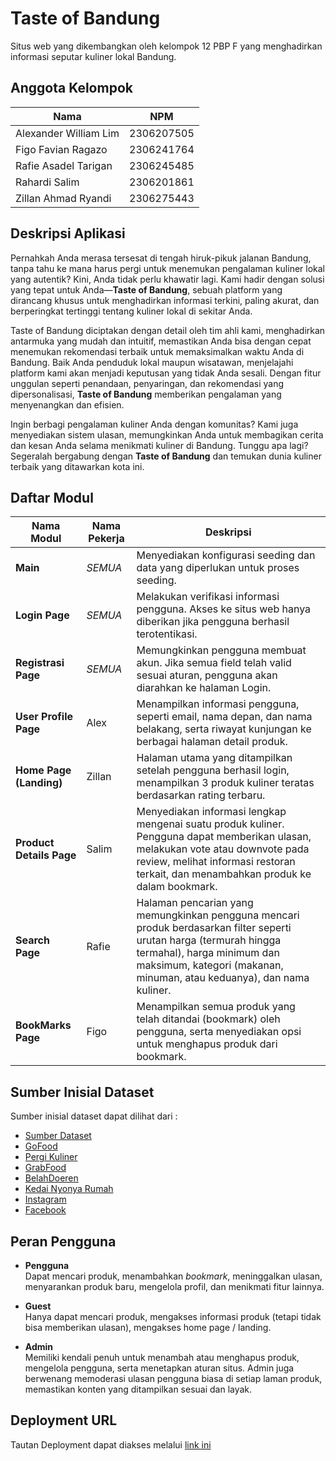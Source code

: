 # Taste of Bandung

Situs web yang dikembangkan oleh kelompok 12 PBP F yang menghadirkan informasi seputar kuliner lokal Bandung.

## Anggota Kelompok

| Nama                   | NPM        | 
|------------------------|------------|
| Alexander William Lim  | 2306207505 |
| Figo Favian Ragazo     | 2306241764 |
| Rafie Asadel Tarigan   | 2306245485 |
| Rahardi Salim          | 2306201861 |
| Zillan Ahmad Ryandi    | 2306275443 |  

## Deskripsi Aplikasi

Pernahkah Anda merasa tersesat di tengah hiruk-pikuk jalanan Bandung, tanpa tahu ke mana harus pergi untuk menemukan pengalaman kuliner lokal yang autentik? Kini, Anda tidak perlu khawatir lagi. Kami hadir dengan solusi yang tepat untuk Anda—**Taste of Bandung**, sebuah platform yang dirancang khusus untuk menghadirkan informasi terkini, paling akurat, dan berperingkat tertinggi tentang kuliner lokal di sekitar Anda.

Taste of Bandung diciptakan dengan detail oleh tim ahli kami, menghadirkan antarmuka yang mudah dan intuitif, memastikan Anda bisa dengan cepat menemukan rekomendasi terbaik untuk memaksimalkan waktu Anda di Bandung. Baik Anda penduduk lokal maupun wisatawan, menjelajahi platform kami akan menjadi keputusan yang tidak Anda sesali. Dengan fitur unggulan seperti penandaan, penyaringan, dan rekomendasi yang dipersonalisasi, **Taste of Bandung** memberikan pengalaman yang menyenangkan dan efisien.

Ingin berbagi pengalaman kuliner Anda dengan komunitas? Kami juga menyediakan sistem ulasan, memungkinkan Anda untuk membagikan cerita dan kesan Anda selama menikmati kuliner di Bandung. Tunggu apa lagi? Segeralah bergabung dengan **Taste of Bandung** dan temukan dunia kuliner terbaik yang ditawarkan kota ini.

## Daftar Modul

| Nama Modul                | Nama Pekerja | Deskripsi                                                                                                                                                 |
|---------------------------|--------------|----------------------------------------------------------------------------------------------------------------------------------------------------------------|         
| **Main**                  | _SEMUA_      | Menyediakan konfigurasi seeding dan data yang diperlukan untuk proses seeding.|                                
| **Login Page**            | _SEMUA_      | Melakukan verifikasi informasi pengguna. Akses ke situs web hanya diberikan jika pengguna berhasil terotentikasi.| 
| **Registrasi Page**       | _SEMUA_      | Memungkinkan pengguna membuat akun. Jika semua field telah valid sesuai aturan, pengguna akan diarahkan ke halaman Login.|                                       
| **User Profile Page**     | Alex         |Menampilkan informasi pengguna, seperti email, nama depan, dan nama belakang, serta riwayat kunjungan ke berbagai halaman detail produk.|
| **Home Page (Landing)**   | Zillan       | Halaman utama yang ditampilkan setelah pengguna berhasil login, menampilkan 3 produk kuliner teratas berdasarkan rating terbaru.|
| **Product Details Page**  | Salim        | Menyediakan informasi lengkap mengenai suatu produk kuliner. Pengguna dapat memberikan ulasan, melakukan vote atau downvote pada review, melihat informasi restoran terkait, dan menambahkan produk ke dalam bookmark.|
| **Search Page**           | Rafie        | Halaman pencarian yang memungkinkan pengguna mencari produk berdasarkan filter seperti urutan harga (termurah hingga termahal), harga minimum dan maksimum, kategori (makanan, minuman, atau keduanya), dan nama kuliner.|
| **BookMarks Page**   | Figo         | Menampilkan semua produk yang telah ditandai (bookmark) oleh pengguna, serta menyediakan opsi untuk menghapus produk dari bookmark.|

## Sumber Inisial Dataset
Sumber inisial dataset dapat dilihat dari :
- [Sumber Dataset](https://docs.google.com/spreadsheets/d/16gu9gPa8Nin2xFiqhyMezOKgs5oYMscOEMwLaojXCeM/edit?usp=sharing)
- [GoFood](https://gofood.co.id/)
- [Pergi Kuliner](https://pergikuliner.com/)
- [GrabFood](https://www.grab.com/id/food/)
- [BelahDoeren](https://belahdoeren.id/)
- [Kedai Nyonya Rumah](https://www.kedainyonyarumah.com/)
- [Instagram](https://www.instagram.com/)
- [Facebook](https://web.facebook.com/)

## Peran Pengguna

- **Pengguna**  
  Dapat mencari produk, menambahkan *bookmark*, meninggalkan ulasan, menyarankan produk baru, mengelola profil, dan menikmati fitur lainnya.

- **Guest**<br>
  Hanya dapat mencari produk, mengakses informasi produk (tetapi tidak bisa memberikan ulasan), mengakses home page / landing.

- **Admin**  
  Memiliki kendali penuh untuk menambah atau menghapus produk, mengelola pengguna, serta menetapkan aturan situs. Admin juga berwenang memoderasi ulasan pengguna biasa di setiap laman produk, memastikan konten yang ditampilkan sesuai dan layak.

## Deployment URL
Tautan Deployment dapat diakses melalui [link ini](http://rahardi-salim-tasteofbandung.pbp.cs.ui.ac.id/)
